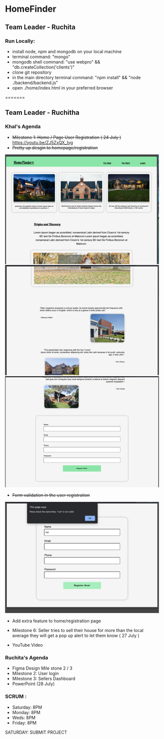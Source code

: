 # HomeFinder

## Team Leader - Ruchita 

### Run Locally:
- install node, npm and mongodb on your local machine
- terminal command: "mongo"
- mongodb shell command: "use webpro" && "db.createCollection('clients')"
- clone git repository
- in the main directory terminal command: "npm install" && 
    "node ./backend/backend.js"
- open ./home/index.html in your preferred browser

=======
## Team Leader - Ruchitha 

### Khal's Agenda
- ~~Milestone 1: Home / Page User Registration  ( 24 July )~~ https://youtu.be/ZJ5ZxQX_Iyg
- ~~Pretty up desgin to homepage/registration~~
<img src='./images/24July1.webp'>
<img src='./images/24July2.webp'>
<img src='./images/24Jul3.webp'>

- ~~Form validation in the user registration~~
<img src='./images/24Jul4.webp'>

- Add extra feature to home/registration page

- Milestone 6: Seller tries to sell their house for more than the local average they will get a pop up alert to let them know   ( 27 July )

- YouTube Video 

### Ruchita's Agenda
- Figma Design Mile stone 2 / 3 
- Milestone 2: User login
- Milestone 3: Sellers Dashboard
- PowerPoint (28 July)


### SCRUM :
- Saturday: 8PM
- Monday: 8PM
- Weds: 8PM
- Friday: 8PM

SATURDAY: SUBMIT PROJECT
